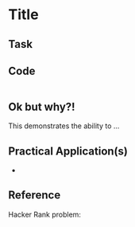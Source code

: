 # Title

## Task


## Code

```js

```

## Ok but why?!
This demonstrates the ability to ... 

## Practical Application(s)
- 

## Reference
Hacker Rank problem: 
